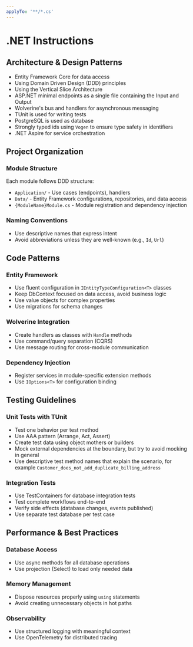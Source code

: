 ```yaml
---
applyTo: '**/*.cs'
---
```


# .NET Instructions

## Architecture & Design Patterns

- Entity Framework Core for data access
- Using Domain Driven Design (DDD) principles
- Using the Vertical Slice Architecture
- ASP.NET minimal endpoints as a single file containing the Input and Output
- Wolverine's bus and handlers for asynchronous messaging
- TUnit is used for writing tests
- PostgreSQL is used as database
- Strongly typed ids using `Vogen` to ensure type safety in identifiers
- .NET Aspire for service orchestration

## Project Organization

### Module Structure

Each module follows DDD structure:

- `Application/` - Use cases (endpoints), handlers
- `Data/` - Entity Framework configurations, repositories, and data access
- `{ModuleName}Module.cs` - Module registration and dependency injection

### Naming Conventions

- Use descriptive names that express intent
- Avoid abbreviations unless they are well-known (e.g., `Id`, `Url`)

## Code Patterns

### Entity Framework

- Use fluent configuration in `IEntityTypeConfiguration<T>` classes
- Keep DbContext focused on data access, avoid business logic
- Use value objects for complex properties
- Use migrations for schema changes

### Wolverine Integration

- Create handlers as classes with `Handle` methods
- Use command/query separation (CQRS)
- Use message routing for cross-module communication

### Dependency Injection

- Register services in module-specific extension methods
- Use `IOptions<T>` for configuration binding

## Testing Guidelines

### Unit Tests with TUnit

- Test one behavior per test method
- Use AAA pattern (Arrange, Act, Assert)
- Create test data using object mothers or builders
- Mock external dependencies at the boundary, but try to avoid mocking in general
- Use descriptive test method names that explain the scenario, for example `Customer_does_not_add_duplicate_billing_address`

### Integration Tests

- Use TestContainers for database integration tests
- Test complete workflows end-to-end
- Verify side effects (database changes, events published)
- Use separate test database per test case

## Performance & Best Practices

### Database Access

- Use async methods for all database operations
- Use projection (Select) to load only needed data

### Memory Management

- Dispose resources properly using `using` statements
- Avoid creating unnecessary objects in hot paths

### Observability

- Use structured logging with meaningful context
- Use OpenTelemetry for distributed tracing
